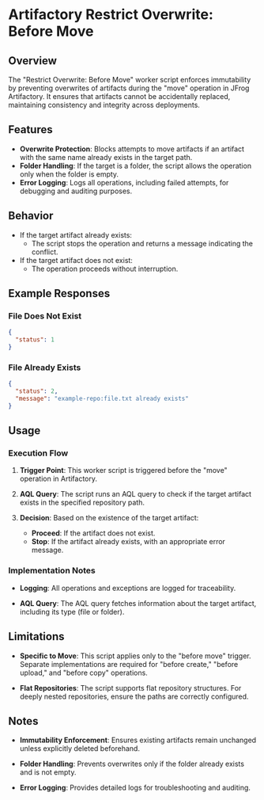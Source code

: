 # Artifactory Restrict Overwrite: Before Move

## Overview
The "Restrict Overwrite: Before Move" worker script enforces immutability by preventing overwrites of artifacts during the "move" operation in JFrog Artifactory. It ensures that artifacts cannot be accidentally replaced, maintaining consistency and integrity across deployments.

## Features
- **Overwrite Protection**: Blocks attempts to move artifacts if an artifact with the same name already exists in the target path.
- **Folder Handling**: If the target is a folder, the script allows the operation only when the folder is empty.
- **Error Logging**: Logs all operations, including failed attempts, for debugging and auditing purposes.

## Behavior
- If the target artifact already exists:
  - The script stops the operation and returns a message indicating the conflict.
- If the target artifact does not exist:
  - The operation proceeds without interruption.

## Example Responses
### File Does Not Exist
```json
{
  "status": 1
}
```

### File Already Exists
```json
{
  "status": 2,
  "message": "example-repo:file.txt already exists"
}
```
## Usage

### Execution Flow
1. **Trigger Point**: This worker script is triggered before the "move" operation in Artifactory.
    
2. **AQL Query**: The script runs an AQL query to check if the target artifact exists in the specified repository path.
    
3. **Decision**: Based on the existence of the target artifact:
    - **Proceed**: If the artifact does not exist.
    - **Stop**: If the artifact already exists, with an appropriate error message.

### Implementation Notes
- **Logging**: All operations and exceptions are logged for traceability.
    
- **AQL Query**: The AQL query fetches information about the target artifact, including its type (file or folder).

## Limitations
- **Specific to Move**: This script applies only to the "before move" trigger. Separate implementations are required for "before create," "before upload," and "before copy" operations.
    
- **Flat Repositories**: The script supports flat repository structures. For deeply nested repositories, ensure the paths are correctly configured.

## Notes
- **Immutability Enforcement**: Ensures existing artifacts remain unchanged unless explicitly deleted beforehand.
    
- **Folder Handling**: Prevents overwrites only if the folder already exists and is not empty.
    
- **Error Logging**: Provides detailed logs for troubleshooting and auditing.